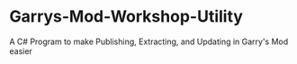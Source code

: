 # Garrys-Mod-Workshop-Utility
A C# Program to make Publishing, Extracting, and Updating in Garry's Mod easier

